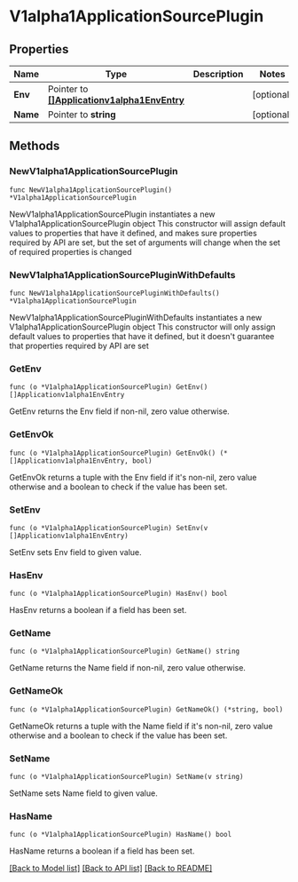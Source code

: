 # V1alpha1ApplicationSourcePlugin

## Properties

Name | Type | Description | Notes
------------ | ------------- | ------------- | -------------
**Env** | Pointer to [**[]Applicationv1alpha1EnvEntry**](Applicationv1alpha1EnvEntry.md) |  | [optional] 
**Name** | Pointer to **string** |  | [optional] 

## Methods

### NewV1alpha1ApplicationSourcePlugin

`func NewV1alpha1ApplicationSourcePlugin() *V1alpha1ApplicationSourcePlugin`

NewV1alpha1ApplicationSourcePlugin instantiates a new V1alpha1ApplicationSourcePlugin object
This constructor will assign default values to properties that have it defined,
and makes sure properties required by API are set, but the set of arguments
will change when the set of required properties is changed

### NewV1alpha1ApplicationSourcePluginWithDefaults

`func NewV1alpha1ApplicationSourcePluginWithDefaults() *V1alpha1ApplicationSourcePlugin`

NewV1alpha1ApplicationSourcePluginWithDefaults instantiates a new V1alpha1ApplicationSourcePlugin object
This constructor will only assign default values to properties that have it defined,
but it doesn't guarantee that properties required by API are set

### GetEnv

`func (o *V1alpha1ApplicationSourcePlugin) GetEnv() []Applicationv1alpha1EnvEntry`

GetEnv returns the Env field if non-nil, zero value otherwise.

### GetEnvOk

`func (o *V1alpha1ApplicationSourcePlugin) GetEnvOk() (*[]Applicationv1alpha1EnvEntry, bool)`

GetEnvOk returns a tuple with the Env field if it's non-nil, zero value otherwise
and a boolean to check if the value has been set.

### SetEnv

`func (o *V1alpha1ApplicationSourcePlugin) SetEnv(v []Applicationv1alpha1EnvEntry)`

SetEnv sets Env field to given value.

### HasEnv

`func (o *V1alpha1ApplicationSourcePlugin) HasEnv() bool`

HasEnv returns a boolean if a field has been set.

### GetName

`func (o *V1alpha1ApplicationSourcePlugin) GetName() string`

GetName returns the Name field if non-nil, zero value otherwise.

### GetNameOk

`func (o *V1alpha1ApplicationSourcePlugin) GetNameOk() (*string, bool)`

GetNameOk returns a tuple with the Name field if it's non-nil, zero value otherwise
and a boolean to check if the value has been set.

### SetName

`func (o *V1alpha1ApplicationSourcePlugin) SetName(v string)`

SetName sets Name field to given value.

### HasName

`func (o *V1alpha1ApplicationSourcePlugin) HasName() bool`

HasName returns a boolean if a field has been set.


[[Back to Model list]](../README.md#documentation-for-models) [[Back to API list]](../README.md#documentation-for-api-endpoints) [[Back to README]](../README.md)



